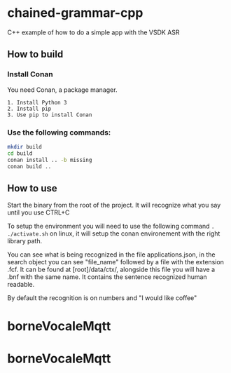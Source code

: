 # chained-grammar-cpp

C++ example of how to do a simple app with the VSDK ASR

## How to build

### Install Conan

You need Conan, a package manager.

    1. Install Python 3
    2. Install pip
    3. Use pip to install Conan

### Use the following commands:

```bash
mkdir build
cd build
conan install .. -b missing
conan build ..
```

## How to use

Start the binary from the root of the project. It will recognize what you say until you use CTRL+C

To setup the environment you will need to use the following command `. ./activate.sh` on linux, it will setup the conan environement with the right library path.

You can see what is being recognized in the file applications.json, in the search object you can see "file_name" followed by a file with the extension .fcf. It can be found at [root]/data/ctx/, alongside this file you will have a .bnf with the same name. It contains the sentence recognized human readable.

By default the recognition is on numbers and "I would like coffee"
# borneVocaleMqtt
# borneVocaleMqtt
